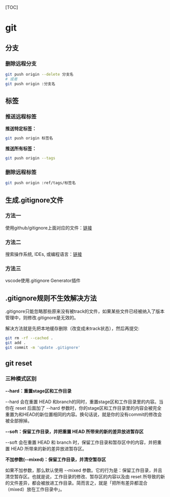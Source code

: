 [TOC]

# git



## 分支

### 删除远程分支

```bash
git push origin --delete 分支名
# 或者
git push origin :分支名
```



## 标签

### 推送远程标签

**推送特定标签：**

```bash
git push origin 标签名
```

**推送所有标签：**

```bash
git push origin --tags
```



### 删除远程标签

```bash
git push origin :ref/tags/标签名
```





## 生成.gitignore文件

### 方法一

使用github/gitignore上面对应的文件：[链接](https://github.com/github/gitignore)



### 方法二

搜索操作系统, IDEs, 或编程语言：[链接](https://www.toptal.com/developers/gitignore)



### 方法三

vscode使用.gitignore Generator插件



## .gitignore规则不生效解决方法

.gitignore只能忽略那些原来没有被track的文件，如果某些文件已经被纳入了版本管理中，则修改.gitignore是无效的。

解决方法就是先把本地缓存删除（改变成未track状态），然后再提交:

```bash
git rm -rf --cached .
git add .
git commit -m 'update .gitignore'
```



## git reset

### 三种模式区别

**--hard：重置stage区和工作目录**

--hard 会在重置 HEAD 和branch的同时，重置stage区和工作目录里的内容。当你在 reset 后面加了 --hard 参数时，你的stage区和工作目录里的内容会被完全重置为和HEAD的新位置相同的内容。换句话说，就是你的没有commit的修改会被全部擦掉。



**--soft：保留工作目录，并把重置 HEAD 所带来的新的差异放进暂存区**

--soft 会在重置 HEAD 和 branch 时，保留工作目录和暂存区中的内容，并把重置 HEAD 所带来的新的差异放进暂存区。



**不加参数(--mixed)：保留工作目录，并清空暂存区**

如果不加参数，那么默认使用 --mixed 参数。它的行为是：保留工作目录，并且清空暂存区。也就是说，工作目录的修改、暂存区的内容以及由 reset 所导致的新的文件差异，都会被放进工作目录。简而言之，就是「把所有差异都混合（mixed）放在工作目录中」。
